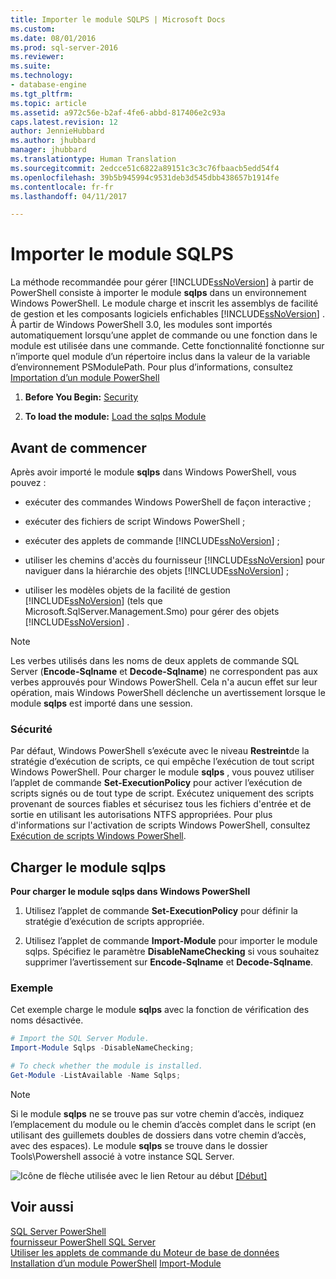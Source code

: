```yaml
---
title: Importer le module SQLPS | Microsoft Docs
ms.custom: 
ms.date: 08/01/2016
ms.prod: sql-server-2016
ms.reviewer: 
ms.suite: 
ms.technology:
- database-engine
ms.tgt_pltfrm: 
ms.topic: article
ms.assetid: a972c56e-b2af-4fe6-abbd-817406e2c93a
caps.latest.revision: 12
author: JennieHubbard
ms.author: jhubbard
manager: jhubbard
ms.translationtype: Human Translation
ms.sourcegitcommit: 2edcce51c6822a89151c3c3c76fbaacb5edd54f4
ms.openlocfilehash: 39b5b945994c9531deb3d545dbb438657b1914fe
ms.contentlocale: fr-fr
ms.lasthandoff: 04/11/2017

---
```

# <a name="import-the-sqlps-module"></a>Importer le module SQLPS
  La méthode recommandée pour gérer [!INCLUDE[ssNoVersion](../../includes/ssnoversion-md.md)] à partir de PowerShell consiste à importer le module **sqlps** dans un environnement Windows PowerShell. Le module charge et inscrit les assemblys de facilité de gestion et les composants logiciels enfichables [!INCLUDE[ssNoVersion](../../includes/ssnoversion-md.md)] .  À partir de Windows PowerShell 3.0, les modules sont importés automatiquement lorsqu’une applet de commande ou une fonction dans le module est utilisée dans une commande. Cette fonctionnalité fonctionne sur n’importe quel module d’un répertoire inclus dans la valeur de la variable d’environnement PSModulePath.  Pour plus d’informations, consultez [Importation d’un module PowerShell](https://msdn.microsoft.com/library/dd878284(v=vs.85).aspx)
  
1.  **Before You Begin:**  [Security](#Security)  
  
2.  **To load the module:**  [Load the sqlps Module](#LoadSqlps)  
  
## <a name="before-you-begin"></a>Avant de commencer  
 Après avoir importé le module **sqlps** dans Windows PowerShell, vous pouvez :  
  
-   exécuter des commandes Windows PowerShell de façon interactive ;  
  
-   exécuter des fichiers de script Windows PowerShell ;  
  
-   exécuter des applets de commande [!INCLUDE[ssNoVersion](../../includes/ssnoversion-md.md)] ;  
  
-   utiliser les chemins d'accès du fournisseur [!INCLUDE[ssNoVersion](../../includes/ssnoversion-md.md)] pour naviguer dans la hiérarchie des objets [!INCLUDE[ssNoVersion](../../includes/ssnoversion-md.md)] ;  
  
-   utiliser les modèles objets de la facilité de gestion [!INCLUDE[ssNoVersion](../../includes/ssnoversion-md.md)] (tels que Microsoft.SqlServer.Management.Smo) pour gérer des objets [!INCLUDE[ssNoVersion](../../includes/ssnoversion-md.md)] .  
  
> [!NOTE]  
>  Les verbes utilisés dans les noms de deux applets de commande SQL Server (**Encode-Sqlname** et **Decode-Sqlname**) ne correspondent pas aux verbes approuvés pour Windows PowerShell. Cela n'a aucun effet sur leur opération, mais Windows PowerShell déclenche un avertissement lorsque le module **sqlps** est importé dans une session.  
  
###  <a name="Security"></a> Sécurité  
 Par défaut, Windows PowerShell s’exécute avec le niveau **Restreint**de la stratégie d’exécution de scripts, ce qui empêche l’exécution de tout script Windows PowerShell. Pour charger le module **sqlps** , vous pouvez utiliser l’applet de commande **Set-ExecutionPolicy** pour activer l’exécution de scripts signés ou de tout type de script. Exécutez uniquement des scripts provenant de sources fiables et sécurisez tous les fichiers d'entrée et de sortie en utilisant les autorisations NTFS appropriées. Pour plus d'informations sur l'activation de scripts Windows PowerShell, consultez [Exécution de scripts Windows PowerShell](http://www.microsoft.com/technet/scriptcenter/topics/winpsh/manual/run.mspx).  
  
##  <a name="LoadSqlps"></a> Charger le module sqlps  
 **Pour charger le module sqlps dans Windows PowerShell**  
  
1.  Utilisez l’applet de commande **Set-ExecutionPolicy** pour définir la stratégie d’exécution de scripts appropriée.  
  
2.  Utilisez l’applet de commande **Import-Module** pour importer le module sqlps. Spécifiez le paramètre **DisableNameChecking** si vous souhaitez supprimer l’avertissement sur **Encode-Sqlname** et **Decode-Sqlname**.  
  
### <a name="example"></a>Exemple  
 Cet exemple charge le module **sqlps** avec la fonction de vérification des noms désactivée.  
  
```powershell 
# Import the SQL Server Module.    
Import-Module Sqlps -DisableNameChecking;

# To check whether the module is installed.
Get-Module -ListAvailable -Name Sqlps;
```  
  
> [!NOTE]  
>  Si le module **sqlps** ne se trouve pas sur votre chemin d’accès, indiquez l’emplacement du module ou le chemin d’accès complet dans le script (en utilisant des guillemets doubles de dossiers dans votre chemin d’accès, avec des espaces). Le module **sqlps** se trouve dans le dossier Tools\Powershell associé à votre instance SQL Server.  
  
 ![Icône de flèche utilisée avec le lien Retour au début](../../analysis-services/instances/media/uparrow16x16.gif "Icône de flèche utilisée avec le lien Retour au début") [&#91;Début&#93;]()  
  
## <a name="see-also"></a>Voir aussi  
 [SQL Server PowerShell](../../relational-databases/scripting/sql-server-powershell.md)   
 [fournisseur PowerShell SQL Server](../../relational-databases/scripting/sql-server-powershell-provider.md)   
 [Utiliser les applets de commande du Moteur de base de données](../../relational-databases/scripting/use-the-database-engine-cmdlets.md)  
 [Installation d’un module PowerShell](https://msdn.microsoft.com/library/dd878350(v=vs.85).aspx)  
 [Import-Module](https://technet.microsoft.com/library/hh849725.aspx)
  
  

